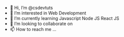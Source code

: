 - 👋 Hi, I’m @csdevtuts
- 👀 I’m interested in Web Development
- 🌱 I’m currently learning Javascript Node JS React JS
- 💞️ I’m looking to collaborate on 
- 📫 How to reach me ...

<!---
csdevtuts/csdevtuts is a ✨ special ✨ repository because its `README.md` (this file) appears on your GitHub profile.
You can click the Preview link to take a look at your changes.
--->
